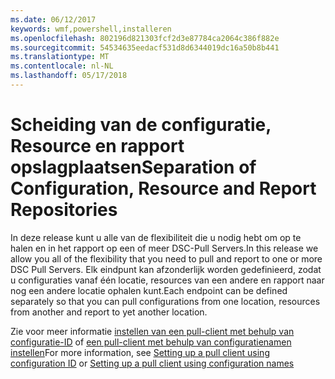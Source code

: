 ```yaml
---
ms.date: 06/12/2017
keywords: wmf,powershell,installeren
ms.openlocfilehash: 802196d821303fcf2d3e87784ca2064c386f882e
ms.sourcegitcommit: 54534635eedacf531d8d6344019dc16a50b8b441
ms.translationtype: MT
ms.contentlocale: nl-NL
ms.lasthandoff: 05/17/2018
---
```

# <a name="separation-of-configuration-resource-and-report-repositories"></a><span data-ttu-id="ed398-102">Scheiding van de configuratie, Resource en rapport opslagplaatsen</span><span class="sxs-lookup"><span data-stu-id="ed398-102">Separation of Configuration, Resource and Report Repositories</span></span>

<span data-ttu-id="ed398-103">In deze release kunt u alle van de flexibiliteit die u nodig hebt om op te halen en in het rapport op een of meer DSC-Pull Servers.</span><span class="sxs-lookup"><span data-stu-id="ed398-103">In this release we allow you all of the flexibility that you need to pull and report to one or more DSC Pull Servers.</span></span> <span data-ttu-id="ed398-104">Elk eindpunt kan afzonderlijk worden gedefinieerd, zodat u configuraties vanaf één locatie, resources van een andere en rapport naar nog een andere locatie ophalen kunt.</span><span class="sxs-lookup"><span data-stu-id="ed398-104">Each endpoint can be defined separately so that you can pull configurations from one location, resources from another and report to yet another location.</span></span>

<span data-ttu-id="ed398-105">Zie voor meer informatie [instellen van een pull-client met behulp van configuratie-ID](https://msdn.microsoft.com/powershell/dsc/pullclientconfigid) of [een pull-client met behulp van configuratienamen instellen](https://msdn.microsoft.com/powershell/dsc/pullclientconfignames)</span><span class="sxs-lookup"><span data-stu-id="ed398-105">For more information, see [Setting up a pull client using configuration ID](https://msdn.microsoft.com/powershell/dsc/pullclientconfigid) or [Setting up a pull client using configuration names](https://msdn.microsoft.com/powershell/dsc/pullclientconfignames)</span></span>
